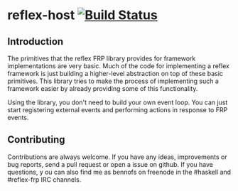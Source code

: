 reflex-host [![Build Status](https://secure.travis-ci.org/bennofs/reflex-host.png?branch=master)](http://travis-ci.org/bennofs/reflex-host)
====================

## Introduction

The primitives that the reflex FRP library provides for framework implementations are very basic.
Much of the code for implementing a reflex framework is just building a higher-level abstraction on top of these basic primitives.
This library tries to make the process of implementing such a framework easier by already providing some of this functionality.

Using the library, you don't need to build your own event loop. You can just start registering external events and performing actions in response to FRP events.

## Contributing

Contributions are always welcome. If you have any ideas, improvements or bug reports,
send a pull request or open a issue on github. If you have questions, y
ou can also find me as bennofs on freenode in the #haskell and #reflex-frp IRC channels.
